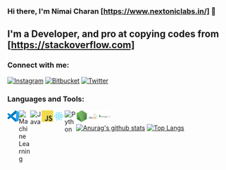 ### Hi there, I'm Nimai Charan [https://www.nextoniclabs.in/] 👋


## I'm a  Developer, and pro at copying codes from [https://stackoverflow.com]

### Connect with me:
[<img  alt="Instagram" width="30px" src="[https://cdn-icons.flaticon.com/png/512/3955/premium/3955024.png?token=exp=1654235979~hmac=9d596e26a5a62efea8ca194b8c77a0db](https://cdn-icons-png.flaticon.com/512/174/174855.png)" />](https://www.instagram.com/cilucious/)
[<img  alt="Bitbucket" width="30px" src="https://cdn-icons-png.flaticon.com/512/6125/6125001.png" />](https://bitbucket.org/nimaicharanmaikap/)
[<img  alt="Twitter" width="30px" src="https://cdn4.iconfinder.com/data/icons/social-media-icons-the-circle-set/48/twitter_circle-512.png" />](https://twitter.com/0x4E43)


### Languages and Tools:
<img align="left" alt="Visual Studio Code" width="26px" src="https://raw.githubusercontent.com/github/explore/80688e429a7d4ef2fca1e82350fe8e3517d3494d/topics/visual-studio-code/visual-studio-code.png" />
<img align="left" alt="Machine Learning" width="26px" src="https://cdn-icons-png.flaticon.com/512/2172/2172891.png" />

<img align="left" alt="Java" width="26px" src="https://cdn-icons-png.flaticon.com/512/919/919854.png" />
<img align="left" alt="JavaScript" width="26px" src="https://raw.githubusercontent.com/github/explore/80688e429a7d4ef2fca1e82350fe8e3517d3494d/topics/javascript/javascript.png" />
<img align="left" alt="React" width="26px" src="https://raw.githubusercontent.com/github/explore/80688e429a7d4ef2fca1e82350fe8e3517d3494d/topics/react/react.png" />
<img align="left" alt="Python" width="26px" src="https://cdn-icons-png.flaticon.com/512/5968/5968350.png" />
<img align="left" alt="Node.js" width="26px" src="https://raw.githubusercontent.com/github/explore/80688e429a7d4ef2fca1e82350fe8e3517d3494d/topics/nodejs/nodejs.png" />
<img align="left" alt="MySQL" width="26px" src="https://raw.githubusercontent.com/github/explore/80688e429a7d4ef2fca1e82350fe8e3517d3494d/topics/mysql/mysql.png" />
<img align="left" alt="MongoDB" width="26px" src="https://raw.githubusercontent.com/github/explore/80688e429a7d4ef2fca1e82350fe8e3517d3494d/topics/mongodb/mongodb.png" /
<img align="left" alt="GitHub" width="26px" src="https://raw.githubusercontent.com/github/explore/78df643247d429f6cc873026c0622819ad797942/topics/github/github.png" />

<br/>

[![Anurag's github stats](https://github-readme-stats.vercel.app/api?username=0x4E43)](https://github.com/NimaiCharan/github-readme-stats)
[![Top Langs](https://github-readme-stats.vercel.app/api/top-langs/?username=0x4E43)](https://github.com/NimaiCharan/github-readme-stats)
